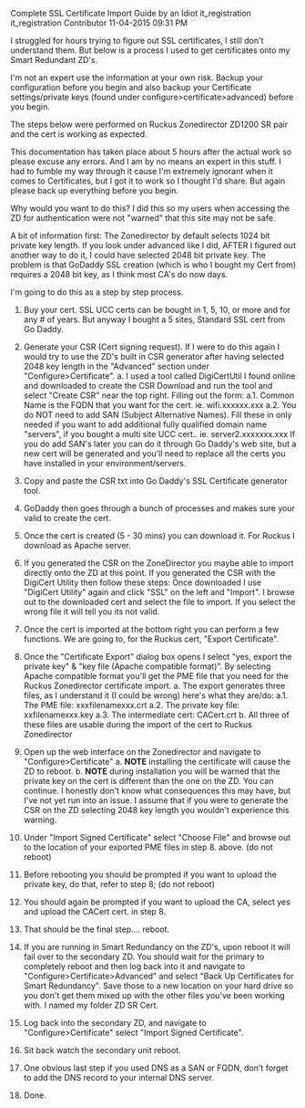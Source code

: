 Complete SSL Certificate Import Guide by an Idiot
it_registration
 it_registration
Contributor
‎11-04-2015 09:31 PM

I struggled for hours trying to figure out SSL certificates, I still don't understand them.  But below is a process I used to get certificates onto my Smart Redundant ZD's.

I'm not an expert use the information at your own risk.  Backup your configuration before you begin and also backup your Certificate settings/private keys (found under configure>certificate>advanced) before you begin.

The steps below were performed on Ruckus Zonedirector ZD1200 SR pair and the cert is working as expected.

This documentation has taken place about 5 hours after the actual work so please excuse any errors.  And I am by no means an expert in this stuff.  I had to fumble my way through it cause I'm extremely ignorant when it comes to Certificates, but I got it to work so I thought I'd share.  But again please back up everything before you begin.

Why would you want to do this?  I did this so my users when accessing the ZD for authentication were not "warned" that this site may not be safe.

A bit of information first:
The Zonedirector by default selects 1024 bit private key length.  If you look under advanced like I did, AFTER I figured out another way to do it, I could have selected 2048 bit private key.  The problem is that GoDaddy SSL creation (which is who I bought my Cert from) requires a 2048 bit key, as I think most CA's do now days.

I'm going to do this as a step by step process.

1. Buy your cert.  SSL UCC certs can be bought in 1, 5, 10, or more and for any # of years. But anyway I bought a 5 sites, Standard SSL cert from Go Daddy.

2. Generate your CSR (Cert signing request).  If I were to do this again I would try to use the ZD's built in CSR generator after having selected 2048 key length in the "Advanced" section under "Configure>Certificate".
a.  I used a tool called DigiCertUtil I found online and downloaded to create the CSR
 Download and run the tool and select "Create CSR" near the top right.
Filling out the form:
a.1. Common Name is the FQDN that you want for the cert.  ie.  wifi.xxxxxx.xxx
a.2. You do NOT need to add SAN (Subject Alternative Names).  Fill these in only needed if you want to add additional fully qualified domain name "servers", if you bought a multi site UCC cert..  ie. server2.xxxxxxx.xxx  If you do add SAN's later you can do it through Go Daddy's web site, but a new cert will be generated and you'll need to replace all the certs you have installed in your environment/servers.

3. Copy and paste the CSR txt into Go Daddy's SSL Certificate generator tool.

4.  GoDaddy then goes through a bunch of processes and makes sure your valid to create the cert.

5. Once the cert is created (5 - 30 mins) you can download it.  For Ruckus I download as Apache server.

6. If you generated the CSR on the ZoneDirector you maybe able to import directly onto the ZD at this point.
If you generated the CSR with the DigiCert Utility then follow these steps:
Once downloaded I use "DigiCert Utility" again and click "SSL" on the left and "Import".  I browse out to the downloaded cert and select the file to import.  If 
you select the wrong file it will tell you its not valid.

7.  Once the cert is imported at the bottom right you can perform a few functions.  We are going to, for the Ruckus cert, "Export Certificate".

8.  Once the "Certificate Export" dialog box opens I select "yes, export the private key" & "key file (Apache compatible format)".  By selecting Apache compatible format you'll get the PME file that you need for the Ruckus Zonedirector certificate import.
a. The export generates three files, as I understand it (I could be wrong) here's what they are/do:
a.1. The PME file: xxxfilenamexxx.crt
a.2. The private key file: xxfilenamexxx.key
a.3. The intermediate cert: CACert.crt
b.  All three of these files are usable during the import of the cert to Ruckus Zonedirector

9. Open up the web interface on the Zonedirector and navigate to "Configure>Certificate"
a. **NOTE** installing the certificate will cause the ZD to reboot.
b.  **NOTE** during installation you will be warned that the private key on the cert is different than the one on the ZD.  You can continue.  I honestly   don't know what consequences this may have, but I've not yet run into an issue.  I assume that if you were to generate the CSR on the ZD selecting 2048 key length you wouldn't experience this warning.

10. Under "Import Signed Certificate" select "Choose File" and browse out to the location of your exported PME files in step 8. above. (do not reboot)

11. Before rebooting you should be prompted if you want to upload the private key, do that, refer to step 8; (do not reboot)

12. You should again be prompted if you want to upload the CA, select yes and upload the CACert cert. in step 8.

13.  That should be the final step.... reboot.

14.  If you are running in Smart Redundancy on the ZD's, upon reboot it will fail over to the secondary ZD.  You should wait for the primary to completely reboot and then log back into it and navigate to "Configure>Certificate>Advanced" and select "Back Up Certificates for Smart Redundancy".  Save those to a new location on your hard drive so you don't get them mixed up with the other files you've been working with.  I named my folder ZD SR Cert.

15.  Log back into the secondary ZD, and navigate to "Configure>Certificate" select "Import Signed Certificate".

16.  Sit back watch the secondary unit reboot.

17.  One obvious last step if you used DNS as a SAN or FQDN, don't forget to add the DNS record to your internal DNS server.

18. Done.

